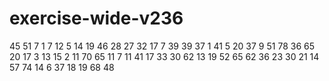# exercise-wide-v236
45
51
7
1
7
12
5
14
19
46
28
27
32
17
7
39
39
37
1
41
5
20
37
9
51
78
36
65
20
17
3
13
15
2
11
70
65
11
7
11
41
17
33
30
62
13
19
52
65
62
36
23
30
21
14
57
74
14
6
37
18
19
68
48
